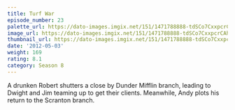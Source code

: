 ```yaml
---
title: Turf War
episode_number: 23
palette_url: https://dato-images.imgix.net/151/1471788888-tdSCo7CxxpcrCAhk7duKXIPWnWn.jpg?ixlib=rb-1.1.0&ch=DPR%2CWidth&auto=enhance&palette=json
image_url: https://dato-images.imgix.net/151/1471788888-tdSCo7CxxpcrCAhk7duKXIPWnWn.jpg?ixlib=rb-1.1.0&ch=DPR%2CWidth&auto=compress%2Cformat&w=500
thumbnail_url: https://dato-images.imgix.net/151/1471788888-tdSCo7CxxpcrCAhk7duKXIPWnWn.jpg?ixlib=rb-1.1.0&ch=DPR%2CWidth&auto=enhance&w=500&h=280&fit=crop&fm=jpg
date: '2012-05-03'
weight: 169
rating: 8.1
category: Season 8
---
```


A drunken Robert shutters a close by Dunder Mifflin branch, leading to Dwight and Jim teaming up to get their clients. Meanwhile, Andy plots his return to the Scranton branch.